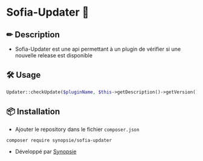 # Sofia-Updater 💢
## ✏ Description
- Sofia-Updater est une api permettant à un plugin de vérifier si une nouvelle release est disponible

## 🛠 Usage

`````php
Updater::checkUpdate($pluginName, $this->getDescription()->getVersion(), $ownerRepo, $repoName');
`````

## 📦 Installation
- Ajouter le repository dans le fichier ``composer.json``

`````
composer require synopsie/sofia-updater
`````

- Développé par [Synopsie](https://arkaniastudios.com)